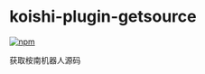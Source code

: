 # koishi-plugin-getsource

[![npm](https://img.shields.io/npm/v/koishi-plugin-getsource?style=flat-square)](https://www.npmjs.com/package/koishi-plugin-getsource)

获取桉南机器人源码
